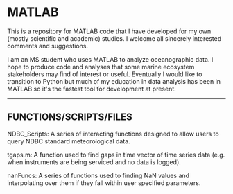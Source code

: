 # MATLAB
This is a repository for MATLAB code that I have developed for my own (mostly scientific and academic) studies.  I welcome all sincerely interested comments and suggestions.

I am an MS student who uses MATLAB to analyze oceanographic data.  I hope to produce code and analyses that some marine ecosystem stakeholders may find of interest or useful.  Eventually I would like to transition to Python but much of my education in data analysis has been in MATLAB so it's the fastest tool for development at present.

-----------------------------------------------------------------------------------------------------------------
 FUNCTIONS/SCRIPTS/FILES
-----------------------------------------------------------------------------------------------------------------

NDBC_Scripts: A series of interacting functions designed to allow users to query NDBC standard meteorological data.

tgaps.m:  A function used to find gaps in time vector of time series data (e.g. when instruments are being serviced 		  and no data is logged).

nanFuncs:  A series of functions used to finding NaN values and interpolating over them if they fall within user 		   specified parameters.

